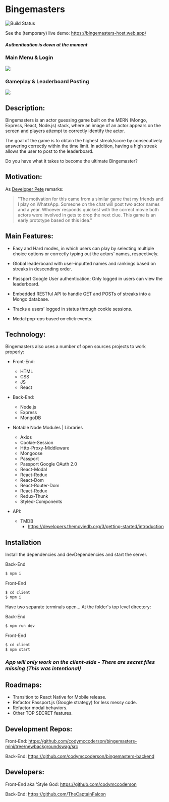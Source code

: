 # Bingemasters
![Build Status](https://travis-ci.org/joemccann/dillinger.svg)

See the (temporary) live demo: https://bingemasters-host.web.app/
#### *Authentication is down at the moment*

### Main Menu & Login
![](bingemasters-main.gif)

### Gameplay & Leaderboard Posting
![](bingemasters-gameplay.gif)

## Description:

Bingemasters is an actor guessing game built on the MERN (Mongo, Express, React, Node.js) stack, where an image of an actor appears on the screen and players attempt to correctly identify the actor. 

The goal of the game is to obtain the highest streak/score by consecutively answering correctly within the time limit. In addition, having a high streak allows the user to post to the leaderboard.

Do you have what it takes to become the ultimate Bingemaster?

## Motivation:
As [Developer Pete](https://github.com/codymccoderson) remarks:

> "The motivation for this came from a similar game that my friends and I play on WhatsApp. Someone on the chat will post two actor names and a year. Whoever responds quickest with the correct movie both actors were involved in gets to drop the next clue. This game is an early prototype based on this idea."

## Main Features:

- Easy and Hard modes, in which users can play by selecting multiple choice options or correctly typing out the actors’ names, respectively. 

- Global leaderboard with user-inputted names and rankings based on streaks in descending order.

- Passport Google User authentication; Only logged in users can view the leaderboard.

- Embedded RESTful API to handle GET and POSTs of streaks into a Mongo database.

- Tracks a users’ logged in status through cookie sessions.

- ~~Modal pop-ups based on click events.~~


## Technology:

Bingemasters also uses a number of open sources projects to work properly:

- Front-End:
  - HTML
  - CSS
  - JS
  - React

- Back-End:
  - Node.js
  - Express
  - MongoDB

- Notable Node Modules | Libraries
  - Axios
  - Cookie-Session
  - Http-Proxy-Middleware
  - Mongoose
  - Passport
  - Passport Google OAuth 2.0
  - React-Modal
  - React-Redux
  - React-Dom
  - React-Router-Dom
  - React-Redux
  - Redux-Thunk
  - Styled-Components

- API:
  - TMDB
    - https://developers.themoviedb.org/3/getting-started/introduction

## Installation

Install the dependencies and devDependencies and start the server.

Back-End
```sh
$ npm i
```

Front-End
```sh
$ cd client
$ npm i
```

Have two separate terminals open...
At the folder's top level directory:

Back-End
```sh
$ npm run dev
```

Front-End
```sh
$ cd client
$ npm start
```

### *App will only work on the client-side - There are secret files missing (This was intentional)*

## Roadmaps:

- Transition to React Native for Mobile release.
- Refactor Passport.js (Google strategy) for less messy code.
- Refactor modal behaviors.
- Other TOP SECRET features.

## Development Repos: 
Front-End: https://github.com/codymccoderson/bingemasters-mini/tree/newbackgroundswag/src

Back-End: https://github.com/codymccoderson/bingemasters-backend

## Developers:

Front-End aka 'Style God: https://github.com/codymccoderson

Back-End: https://github.com/TheCaptainFalcon
